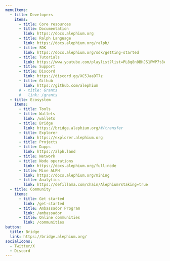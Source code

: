 ```yaml
---
menuItems:
  - title: Developers
    items:
      - title: Core resources
      - title: Documentation
        link: https://docs.alephium.org
      - title: Ralph Language
        link: https://docs.alephium.org/ralph/
      - title: SDK
        link: https://docs.alephium.org/sdk/getting-started
      - title: Tutorials
        link: https://www.youtube.com/playlist?list=PL8q8n0BHJS1PWP7t8ABECYdOaPM-hJmjx
      - title: Support
      - title: Discord
        link: https://discord.gg/XC5JaaDT7z
      - title: Github
        link: https://github.com/alephium
      # - title: Grants
      #   link: /grants
  - title: Ecosystem
    items:
      - title: Tools
      - title: Wallets
        link: /wallets
      - title: Bridge
        link: https://bridge.alephium.org/#/transfer
      - title: Explorer
        link: https://explorer.alephium.org
      - title: Projects
      - title: Dapps
        link: https://alph.land
      - title: Network
      - title: Node operations
        link: https://docs.alephium.org/full-node
      - title: Mine ALPH
        link: https://docs.alephium.org/mining
      - title: Analytics
        link: https://defillama.com/chain/Alephium?staking=true
  - title: Community
    items:
      - title: Get started
        link: /get-started
      - title: Ambassador Program
        link: /ambassador
      - title: Online communities
        link: /communities
button:
  title: Bridge
  link: https://bridge.alephium.org/
socialIcons:
  - Twitter/X
  - Discord
---
```

